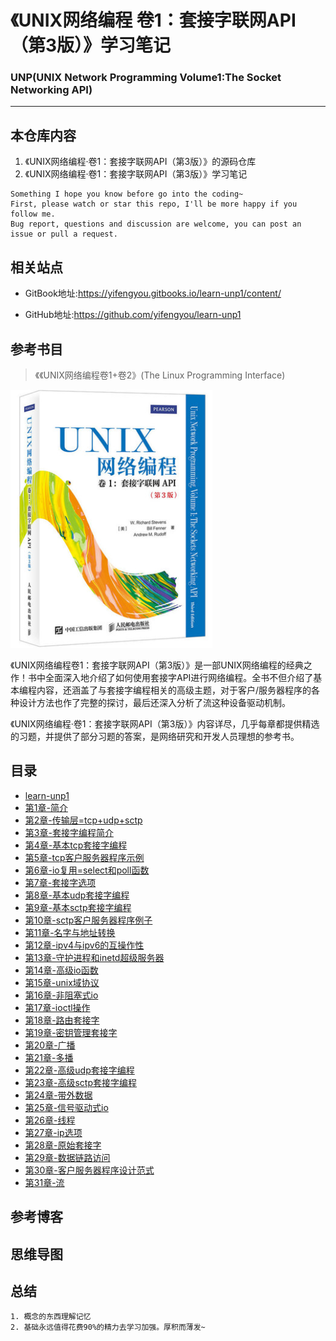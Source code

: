 # 《UNIX网络编程 卷1：套接字联网API（第3版）》学习笔记

### UNP(UNIX Network Programming Volume1:The Socket Networking API)

---

## 本仓库内容

1. 《UNIX网络编程·卷1：套接字联网API（第3版）》的源码仓库
2. 《UNIX网络编程·卷1：套接字联网API（第3版）》学习笔记

```
Something I hope you know before go into the coding~
First, please watch or star this repo, I'll be more happy if you follow me.
Bug report, questions and discussion are welcome, you can post an issue or pull a request.
```
## 相关站点

* GitBook地址:<https://yifengyou.gitbooks.io/learn-unp1/content/>

* GitHub地址:<https://github.com/yifengyou/learn-unp1>


## 参考书目

> 《《UNIX网络编程卷1+卷2》(The Linux Programming Interface)

![1533732492938.png](image/1533732492938.png)

《UNIX网络编程卷1：套接字联网API（第3版）》是一部UNIX网络编程的经典之作！书中全面深入地介绍了如何使用套接字API进行网络编程。全书不但介绍了基本编程内容，还涵盖了与套接字编程相关的高级主题，对于客户/服务器程序的各种设计方法也作了完整的探讨，最后还深入分析了流这种设备驱动机制。

《UNIX网络编程·卷1：套接字联网API（第3版）》内容详尽，几乎每章都提供精选的习题，并提供了部分习题的答案，是网络研究和开发人员理想的参考书。


## 目录

* [learn-unp1](README.md)
* [第1章-简介](docs/第1章-简介/第1章-简介.md)
* [第2章-传输层=tcp+udp+sctp](docs/第2章-传输层=tcp+udp+sctp/第2章-传输层=tcp+udp+sctp.md)
* [第3章-套接字编程简介](docs/第3章-套接字编程简介/第3章-套接字编程简介.md)
* [第4章-基本tcp套接字编程](docs/第4章-基本tcp套接字编程/第4章-基本tcp套接字编程.md)
* [第5章-tcp客户服务器程序示例](docs/第5章-tcp客户服务器程序示例/第5章-tcp客户服务器程序示例.md)
* [第6章-io复用=select和poll函数](docs/第6章-io复用=select和poll函数/第6章-io复用=select和poll函数.md)
* [第7章-套接字选项](docs/第7章-套接字选项/第7章-套接字选项.md)
* [第8章-基本udp套接字编程](docs/第8章-基本udp套接字编程/第8章-基本udp套接字编程.md)
* [第9章-基本sctp套接字编程](docs/第9章-基本sctp套接字编程/第9章-基本sctp套接字编程.md)
* [第10章-sctp客户服务器程序例子](docs/第10章-sctp客户服务器程序例子/第10章-sctp客户服务器程序例子.md)
* [第11章-名字与地址转换](docs/第11章-名字与地址转换/第11章-名字与地址转换.md)
* [第12章-ipv4与ipv6的互操作性](docs/第12章-ipv4与ipv6的互操作性/第12章-ipv4与ipv6的互操作性.md)
* [第13章-守护进程和inetd超级服务器](docs/第13章-守护进程和inetd超级服务器/第13章-守护进程和inetd超级服务器.md)
* [第14章-高级io函数](docs/第14章-高级io函数/第14章-高级io函数.md)
* [第15章-unix域协议](docs/第15章-unix域协议/第15章-unix域协议.md)
* [第16章-非阻塞式io](docs/第16章-非阻塞式io/第16章-非阻塞式io.md)
* [第17章-ioctl操作](docs/第17章-ioctl操作/第17章-ioctl操作.md)
* [第18章-路由套接字](docs/第18章-路由套接字/第18章-路由套接字.md)
* [第19章-密钥管理套接字](docs/第19章-密钥管理套接字/第19章-密钥管理套接字.md)
* [第20章-广播](docs/第20章-广播/第20章-广播.md)
* [第21章-多播](docs/第21章-多播/第21章-多播.md)
* [第22章-高级udp套接字编程](docs/第22章-高级udp套接字编程/第22章-高级udp套接字编程.md)
* [第23章-高级sctp套接字编程](docs/第23章-高级sctp套接字编程/第23章-高级sctp套接字编程.md)
* [第24章-带外数据](docs/第24章-带外数据/第24章-带外数据.md)
* [第25章-信号驱动式io](docs/第25章-信号驱动式io/第25章-信号驱动式io.md)
* [第26章-线程](docs/第26章-线程/第26章-线程.md)
* [第27章-ip选项](docs/第27章-ip选项/第27章-ip选项.md)
* [第28章-原始套接字](docs/第28章-原始套接字/第28章-原始套接字.md)
* [第29章-数据链路访问](docs/第29章-数据链路访问/第29章-数据链路访问.md)
* [第30章-客户服务器程序设计范式](docs/第30章-客户服务器程序设计范式/第30章-客户服务器程序设计范式.md)
* [第31章-流](docs/第31章-流/第31章-流.md)

## 参考博客

## 思维导图


## 总结

```
1. 概念的东西理解记忆
2. 基础永远值得花费90%的精力去学习加强。厚积而薄发~
```
